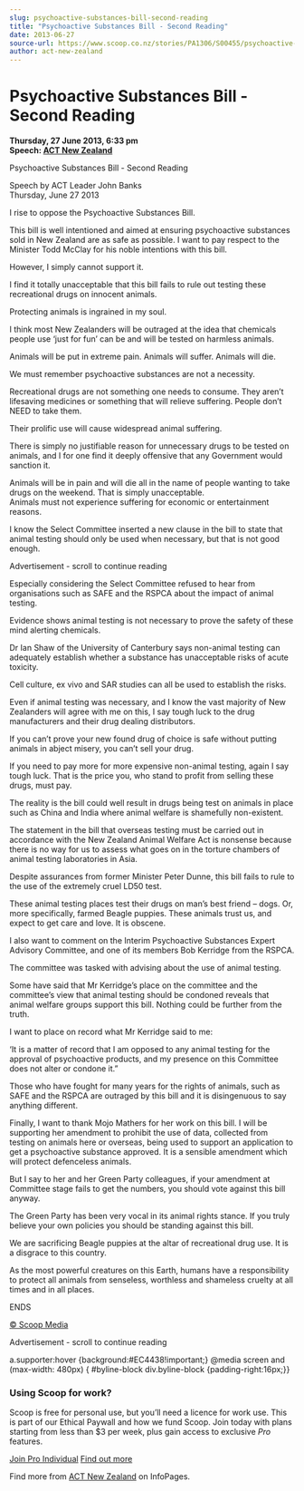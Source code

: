 ```yaml
---
slug: psychoactive-substances-bill-second-reading
title: "Psychoactive Substances Bill - Second Reading"
date: 2013-06-27
source-url: https://www.scoop.co.nz/stories/PA1306/S00455/psychoactive-substances-bill-second-reading.htm
author: act-new-zealand
---
```

Psychoactive Substances Bill - Second Reading
=============================================

**Thursday, 27 June 2013, 6:33 pm**  
**Speech: [ACT New Zealand](https://info.scoop.co.nz/ACT_New_Zealand)**

  
Psychoactive Substances Bill - Second Reading

  
Speech by ACT Leader John Banks  
Thursday, June 27 2013

I rise to oppose the Psychoactive Substances Bill.

This bill is well intentioned and aimed at ensuring psychoactive substances sold in New Zealand are as safe as possible. I want to pay respect to the Minister Todd McClay for his noble intentions with this bill.

However, I simply cannot support it.

I find it totally unacceptable that this bill fails to rule out testing these recreational drugs on innocent animals.

Protecting animals is ingrained in my soul.

I think most New Zealanders will be outraged at the idea that chemicals people use ‘just for fun’ can be and will be tested on harmless animals.

Animals will be put in extreme pain. Animals will suffer. Animals will die.

We must remember psychoactive substances are not a necessity.

Recreational drugs are not something one needs to consume. They aren’t lifesaving medicines or something that will relieve suffering. People don’t NEED to take them.

Their prolific use will cause widespread animal suffering.

There is simply no justifiable reason for unnecessary drugs to be tested on animals, and I for one find it deeply offensive that any Government would sanction it.

Animals will be in pain and will die all in the name of people wanting to take drugs on the weekend. That is simply unacceptable.  
Animals must not experience suffering for economic or entertainment reasons.

I know the Select Committee inserted a new clause in the bill to state that animal testing should only be used when necessary, but that is not good enough.

Advertisement - scroll to continue reading





Especially considering the Select Committee refused to hear from organisations such as SAFE and the RSPCA about the impact of animal testing.

Evidence shows animal testing is not necessary to prove the safety of these mind alerting chemicals.

Dr Ian Shaw of the University of Canterbury says non-animal testing can adequately establish whether a substance has unacceptable risks of acute toxicity.

Cell culture, ex vivo and SAR studies can all be used to establish the risks.

Even if animal testing was necessary, and I know the vast majority of New Zealanders will agree with me on this, I say tough luck to the drug manufacturers and their drug dealing distributors.

If you can’t prove your new found drug of choice is safe without putting animals in abject misery, you can’t sell your drug.

If you need to pay more for more expensive non-animal testing, again I say tough luck. That is the price you, who stand to profit from selling these drugs, must pay.

The reality is the bill could well result in drugs being test on animals in place such as China and India where animal welfare is shamefully non-existent.

The statement in the bill that overseas testing must be carried out in accordance with the New Zealand Animal Welfare Act is nonsense because there is no way for us to assess what goes on in the torture chambers of animal testing laboratories in Asia.

Despite assurances from former Minister Peter Dunne, this bill fails to rule to the use of the extremely cruel LD50 test.

These animal testing places test their drugs on man’s best friend – dogs. Or, more specifically, farmed Beagle puppies. These animals trust us, and expect to get care and love. It is obscene.

I also want to comment on the Interim Psychoactive Substances Expert Advisory Committee, and one of its members Bob Kerridge from the RSPCA.

The committee was tasked with advising about the use of animal testing.

Some have said that Mr Kerridge’s place on the committee and the committee’s view that animal testing should be condoned reveals that animal welfare groups support this bill. Nothing could be further from the truth.

I want to place on record what Mr Kerridge said to me:

‘It is a matter of record that I am opposed to any animal testing for the approval of psychoactive products, and my presence on this Committee does not alter or condone it.”

Those who have fought for many years for the rights of animals, such as SAFE and the RSPCA are outraged by this bill and it is disingenuous to say anything different.

Finally, I want to thank Mojo Mathers for her work on this bill. I will be supporting her amendment to prohibit the use of data, collected from testing on animals here or overseas, being used to support an application to get a psychoactive substance approved. It is a sensible amendment which will protect defenceless animals.

But I say to her and her Green Party colleagues, if your amendment at Committee stage fails to get the numbers, you should vote against this bill anyway.

The Green Party has been very vocal in its animal rights stance. If you truly believe your own policies you should be standing against this bill.

We are sacrificing Beagle puppies at the altar of recreational drug use. It is a disgrace to this country.

As the most powerful creatures on this Earth, humans have a responsibility to protect all animals from senseless, worthless and shameless cruelty at all times and in all places.

ENDS

[© Scoop Media](http://www.scoop.co.nz/about/terms.html)  

Advertisement - scroll to continue reading



a.supporter:hover {background:#EC4438!important;} @media screen and (max-width: 480px) { #byline-block div.byline-block {padding-right:16px;}}

### Using Scoop for work?

Scoop is free for personal use, but you’ll need a licence for work use. This is part of our Ethical Paywall and how we fund Scoop. Join today with plans starting from less than $3 per week, plus gain access to exclusive _Pro_ features.  
  
[Join Pro Individual](https://pro.scoop.co.nz/Individual/?from=ProIn24) [Find out more](https://pro.scoop.co.nz/using-scoop-for-work/?from=ProIn24)

Find more from [ACT New Zealand](https://info.scoop.co.nz/ACT_New_Zealand) on InfoPages.